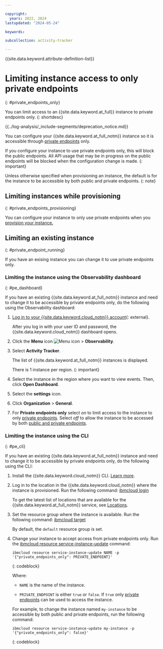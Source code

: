 ```yaml
---

copyright:
  years: 2022, 2024
lastupdated: "2024-05-24"

keywords:

subcollection: activity-tracker

---
```


{{site.data.keyword.attribute-definition-list}}


# Limiting instance access to only private endpoints
{: #private_endpoints_only}

You can limit access to an {{site.data.keyword.at_full}} instance to private endpoints only.
{: shortdesc}

<!-- Common deprecation statement -->
{{../log-analysis/_include-segments/deprecation_notice.md}}

You can configure your {{site.data.keyword.at_full_notm}} instance so it is accessible through [private endpoints](/docs/activity-tracker?topic=activity-tracker-endpoints) only.

If you configure your instance to use private endpoints only, this will block the public endpoints. All API usage that may be in progress on the public endpoints will be blocked when the configuration change is made.
{: important}

Unless otherwise specified when provisioning an instance, the default is for the instance to be accessible by both public and private endpoints.
{: note}

## Limiting instances while provisioning
{: #private_endpoints_provisioning}

You can configure your instance to only use private endpoints when you [provision your instance.](/docs/activity-tracker?topic=activity-tracker-provision)

## Limiting an existing instance
{: #private_endpoint_running}

If you have an exising instance you can change it to use private endpoints only.

### Limiting the instance using the Observability dashboard
{: #pe_dashboard}

If you have an existing {{site.data.keyword.at_full_notm}} instance and need to change it to be accessible by private endpoints only, do the following using the Observability dashboard:

1. [Log in to your {{site.data.keyword.cloud_notm}} account](https://cloud.ibm.com/login){: external}.

	After you log in with your user ID and password, the {{site.data.keyword.cloud_notm}} dashboard opens.

2. Click the **Menu** icon ![Menu icon](../icons/icon_hamburger.svg) &gt; **Observability**.

3. Select **Activity Tracker**.

    The list of {{site.data.keyword.at_full_notm}} instances is displayed.

    There is 1 instance per region.
    {: important}

4. Select the instance in the region where you want to view events. Then, click **Open Dashboard**.

5. Select the **settings** icon.

6. Click **Organization** &gt; **General**.

7. For **Private endpoints only** select *on* to limit access to the instance to only [private endpoints](/docs/activity-tracker?topic=activity-tracker-endpoints).  Select *off* to allow the instance to be accessed by both [public and private endpoints](/docs/activity-tracker?topic=activity-tracker-endpoints).

### Limiting the instance using the CLI
{: #pe_cli}

If you have an existing {{site.data.keyword.at_full_notm}} instance and need to change it to be accessible by private endpoints only, do the following using the CLI:

1. Install the {{site.data.keyword.cloud_notm}} CLI. [Learn more](/docs/cli?topic=cli-getting-started).

2. Log in to the location in the {{site.data.keyword.cloud_notm}} where the instance is provisioned. Run the following command: [ibmcloud login](/docs/cli?topic=cli-ibmcloud_cli#ibmcloud_login)

   To get the latest list of locations that are available for the {{site.data.keyword.at_full_notm}} service, see [Locations](/docs/services/activity-tracker?topic=activity-tracker-regions).

3. Set the resource group where the instance is available. Run the following command: [ibmcloud target](/docs/cli?topic=cli-ibmcloud_cli#ibmcloud_target)

   By default, the `default` resource group is set.

4. Change your instance to accept access from private endpoints only. Run the [ibmcloud resource service-instance-update](/docs/cli?topic=cli-ibmcloud_commands_resource#ibmcloud_resource_service_instance_update) command:

   ```text
   ibmcloud resource service-instance-update NAME -p '{"private_endpoints_only": PRIVATE_ENDPOINT}'
   ```
   {: codeblock}

   Where:

   * `NAME` is the name of the instance.

   * `PRIVATE_ENDPOINT` is either `true` or `false`.  If `true` only [private endpoints](/docs/activity-tracker?topic=activity-tracker-endpoints) can be used to access the instance.


    For example, to change the instance named `my-instance` to be accessible by both public and private endpoints, run the following command:

    ```text
    ibmcloud resource service-instance-update my-instance -p '{"private_endpoints_only": false}'
    ```
    {: codeblock}
